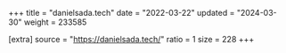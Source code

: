 +++
title = "danielsada.tech"
date = "2022-03-22"
updated = "2024-03-30"
weight = 233585

[extra]
source = "https://danielsada.tech/"
ratio = 1
size = 228
+++
